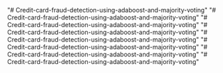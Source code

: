 "# Credit-card-fraud-detection-using-adaboost-and-majority-voting" 
"# Credit-card-fraud-detection-using-adaboost-and-majority-voting" 
"# Credit-card-fraud-detection-using-adaboost-and-majority-voting" 
"# Credit-card-fraud-detection-using-adaboost-and-majority-voting" 
"# Credit-card-fraud-detection-using-adaboost-and-majority-voting" 
"# Credit-card-fraud-detection-using-adaboost-and-majority-voting" 
"# Credit-card-fraud-detection-using-adaboost-and-majority-voting" 
"# Credit-card-fraud-detection-using-adaboost-and-majority-voting" 
